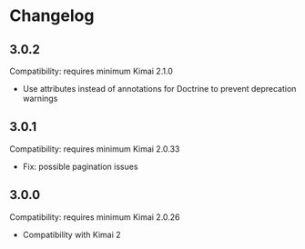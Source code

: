 # Changelog

## 3.0.2

Compatibility: requires minimum Kimai 2.1.0

- Use attributes instead of annotations for Doctrine to prevent deprecation warnings

## 3.0.1

Compatibility: requires minimum Kimai 2.0.33

- Fix: possible pagination issues

## 3.0.0

Compatibility: requires minimum Kimai 2.0.26

- Compatibility with Kimai 2
